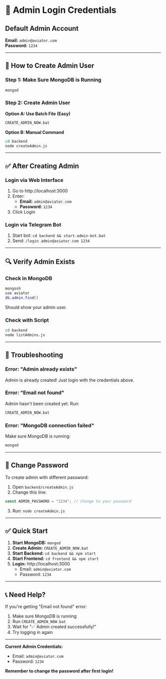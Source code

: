 # 🔐 Admin Login Credentials

## Default Admin Account

**Email:** `admin@aviator.com`  
**Password:** `1234`

---

## 🚀 How to Create Admin User

### Step 1: Make Sure MongoDB is Running

```bash
mongod
```

### Step 2: Create Admin User

**Option A: Use Batch File (Easy)**

```bash
CREATE_ADMIN_NOW.bat
```

**Option B: Manual Command**

```bash
cd backend
node createAdmin.js
```

---

## ✅ After Creating Admin

### Login via Web Interface

1. Go to http://localhost:3000
2. Enter:
   - **Email:** `admin@aviator.com`
   - **Password:** `1234`
3. Click Login

### Login via Telegram Bot

1. Start bot: `cd backend && start-admin-bot.bat`
2. Send: `/login admin@aviator.com 1234`

---

## 🔍 Verify Admin Exists

### Check in MongoDB

```bash
mongosh
use aviator
db.admin.find()
```

Should show your admin user.

### Check with Script

```bash
cd backend
node listAdmins.js
```

---

## 🐛 Troubleshooting

### Error: "Admin already exists"

Admin is already created! Just login with the credentials above.

### Error: "Email not found"

Admin hasn't been created yet. Run:

```bash
CREATE_ADMIN_NOW.bat
```

### Error: "MongoDB connection failed"

Make sure MongoDB is running:

```bash
mongod
```

---

## 🔐 Change Password

To create admin with different password:

1. Open `backend/createAdmin.js`
2. Change this line:

```javascript
const ADMIN_PASSWORD = "1234"; // Change to your password
```

3. Run: `node createAdmin.js`

---

## ✅ Quick Start

1. **Start MongoDB:** `mongod`
2. **Create Admin:** `CREATE_ADMIN_NOW.bat`
3. **Start Backend:** `cd backend && npm start`
4. **Start Frontend:** `cd frontend && npm start`
5. **Login:** http://localhost:3000
   - Email: `admin@aviator.com`
   - Password: `1234`

---

## 📞 Need Help?

If you're getting "Email not found" error:

1. Make sure MongoDB is running
2. Run `CREATE_ADMIN_NOW.bat`
3. Wait for "✅ Admin created successfully!"
4. Try logging in again

---

**Current Admin Credentials:**

- Email: `admin@aviator.com`
- Password: `1234`

**Remember to change the password after first login!**
